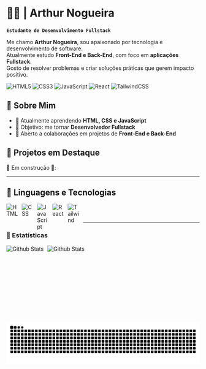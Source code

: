 # 🧑‍💻 | Arthur Nogueira  

**`Estudante de Desenvolvimento Fullstack`**  

Me chamo **Arthur Nogueira**, sou apaixonado por tecnologia e desenvolvimento de software.  
Atualmente estudo **Front-End e Back-End**, com foco em **aplicações Fullstack**.  
Gosto de resolver problemas e criar soluções práticas que gerem impacto positivo.

![HTML5](https://img.shields.io/badge/HTML5-FF5722?style=for-the-badge&logo=HTML5&logoColor=white)
![CSS3](https://img.shields.io/badge/CSS3-2965F1?style=for-the-badge&logo=CSS3&logoColor=white)
![JavaScript](https://img.shields.io/badge/JavaScript-F0DB4F?style=for-the-badge&logo=JavaScript&logoColor=black)
![React](https://img.shields.io/badge/React-61DAFB?style=for-the-badge&logo=React&logoColor=black)
![TailwindCSS](https://img.shields.io/badge/TailwindCSS-0EA5E9?style=for-the-badge&logo=TailwindCSS&logoColor=white)

## 📌 Sobre Mim  

- 🌱 Atualmente aprendendo **HTML, CSS e JavaScript**  
- 🎯 Objetivo: me tornar **Desenvolvedor Fullstack**  
- 🚀 Aberto a colaborações em projetos de **Front-End e Back-End**



## 🚀 Projetos em Destaque  

🔗 Em construção 🥲:  
 

---

## 🤖 Linguagens e Tecnologias


<img 
    align="left"
    alt="HTML"
    title="HTML"
    width="30px"
    style="padding-right: 10px;"
    src="https://cdn.jsdelivr.net/gh/devicons/devicon@latest/icons/html5/html5-original.svg" 
/>

<img 
    align="left"
    alt="CSS"
    title="CSS"
    width="30px"
    style="padding-right: 10px;"
    src="https://cdn.jsdelivr.net/gh/devicons/devicon@latest/icons/css3/css3-original.svg"    
/>

<img 
    align="left"
    alt="JavaScript"
    title="JavaScript"
    width="30px"
    style="padding-right: 10px;"
    src="https://cdn.jsdelivr.net/gh/devicons/devicon@latest/icons/javascript/javascript-original.svg"    
/>

<img 
    align="left"
    alt="React"
    title="React"
    width="30px"
    style="padding-right: 10px;"
    src="https://cdn.jsdelivr.net/gh/devicons/devicon@latest/icons/react/react-original.svg"    
/>

<img 
    align="left"
    alt="Tailwind"
    title="Tailwind"
    width="30px"
    style="padding-right: 10px;"
    src="https://cdn.jsdelivr.net/gh/devicons/devicon@latest/icons/tailwindcss/tailwindcss-original.svg"    
/>

<br>
<br>
 
--- 

### 🤖 Estatísticas

<img 
    align="left"
    alt="Github Stats"
    height="200"
    style="padding-right: 10px;"
    src="https://github-readme-stats.vercel.app/api?username=arthurnog-dev&show_icons=true&theme=github_dark"    
/>

<img 
    align="left"
    alt="Github Stats"
    height="200"
    style="padding-right: 10px;"
    src="https://github-readme-stats.vercel.app/api/top-langs/?username=arthurnog-dev&theme=github_dark&custom_title=Tecnologias"    
/>

<picture>
  <source media="(prefers-color-scheme: dark)" srcset="https://raw.githubusercontent.com/arthurnog-dev/arthurnog-dev/output/github-contribution-grid-snake-dark.svg">
  <source media="(prefers-color-scheme: light)" srcset="https://raw.githubusercontent.com/arthurnog-dev/arthurnog-dev/output/github-contribution-grid-snake.svg">
  <img alt="github contribution grid snake animation" src="https://raw.githubusercontent.com/arthurnog-dev/arthurnog-dev/output/github-contribution-grid-snake.svg">
</picture>







